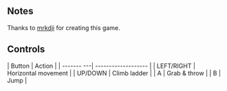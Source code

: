 ## Notes

Thanks to [mrkdji](https://mrkdji.itch.io/starboy) for creating this game.


## Controls

| Button     | Action              |
| ------- ---| ------------------- |
| LEFT/RIGHT | Horizontal movement |
| UP/DOWN    | Climb ladder        |
| A          | Grab & throw        |
| B          | Jump                |


